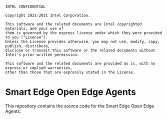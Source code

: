 ```text
INTEL CONFIDENTIAL

Copyright 2021-2021 Intel Corporation.

This software and the related documents are Intel copyrighted materials, and your use of
them is governed by the express license under which they were provided to you ("License").
Unless the License provides otherwise, you may not use, modify, copy, publish, distribute,
disclose or transmit this software or the related documents without Intel's prior written permission.

This software and the related documents are provided as is, with no express or implied warranties,
other than those that are expressly stated in the License.
```
# Smart Edge Open Edge Agents
This repository contains the source code for the Smart Edge Open Edge Agents.
